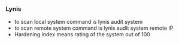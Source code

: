 ### Lynis
- to scan local system command is lynis audit system
- to scan remote system command is lynis audit system remote IP
- Hardening index means rating of the system out of 100
